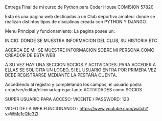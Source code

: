 Entrega Final de mi curso de Python para Coder House COMISION 57820

Esta es una pagina web destinadas a un Club deportivo amateur donde se realizan distintos tipos de disciplinas creada con PYTHON Y DJANGO.

Menu Principal y funcionamiento: La pagina posee un:

INICIO: DONDE SE MUESTRA INFORMACION DEL CLUB, SU HISTORIA ETC

ACERCA DE MI: SE MUESTRE INFORMACION SOBRE MI PERSONA COMO CREADOR DE ESTA WEB

A SU VEZ HAY UNA SECCION SOCIOS Y ACTIVIDADES. PARA ACCEDER A ELLAS SE SOLICITA UN LOGEO, SI EL USUARIO ENTRA POR PRIMERA VEZ DEBE REGISTRARSE MEDIANTE LA PESTAÑA CUENTA.

Accediendo al registro y completando los campos, el usuario podra crear/ver/editar/eliminar/agregar tanto ACTIVIDADES como SOCIOS.

SUPER USUARIO PARA ACCESO: VICENTE / PASSWORD: 123

VIDEO DE LA WEB FUNCIONANDO : https://www.youtube.com/watch?v=WMe1cQfc3ZI
